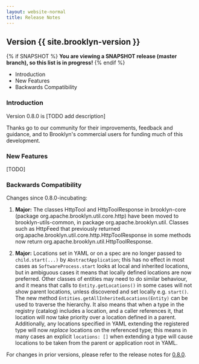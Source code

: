 ```yaml
---
layout: website-normal
title: Release Notes
---
```


## Version {{ site.brooklyn-version }}

{% if SNAPSHOT %}
**You are viewing a SNAPSHOT release (master branch), so this list is in progress!**
{% endif %}

* Introduction
* New Features
* Backwards Compatibility


### Introduction

Version 0.8.0 is [TODO add description] 

Thanks go to our community for their improvements, feedback and guidance, and
to Brooklyn's commercial users for funding much of this development.


### New Features

[TODO]
 

### Backwards Compatibility

Changes since 0.8.0-incubating:

1. **Major:** The classes HttpTool and HttpToolResponse in brooklyn-core (package org.apache.brooklyn.util.core.http)
have been moved to brooklyn-utils-common, in package org.apache.brooklyn.util.
Classes such as HttpFeed that previously returned org.apache.brooklyn.util.core.http.HttpToolResponse in some methods now 
return org.apache.brooklyn.util.HttpToolResponse.

2. **Major:** Locations set in YAML or on a spec are no longer passed to `child.start(...)` by `AbstractApplication`;
this has no effect in most cases as `SoftwareProcess.start` looks at local and inherited locations, but in ambiguous cases
it means that locally defined locations are now preferred. Other classes of entities may need to do similar behaviour,
and it means that calls to `Entity.getLocations()` in some cases will not show parent locations,
unless discovered and set locally e.g. `start()`. The new method `Entities.getAllInheritedLocations(Entity)`
can be used to traverse the hierarchy.  It also means that when a type in the registry (catalog) includes a location,
and a caller references it, that location will now take priority over a location defined in a parent.
Additionally, any locations specified in YAML extending the registered type will now *replace* locations on the referenced type;
this means in many cases an explicit `locations: []` when extending a type will cause locations to be taken from the
parent or application root in YAML.      

For changes in prior versions, please refer to the release notes for 
[0.8.0](/v/0.8.0-incubating/misc/release-notes.html).
